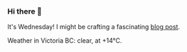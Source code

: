 ### Hi there :wave:

It's Wednesday! I might be crafting a fascinating [blog post](https://benjaminwuethrich.dev).

Weather in Victoria BC: clear, at +14°C.

